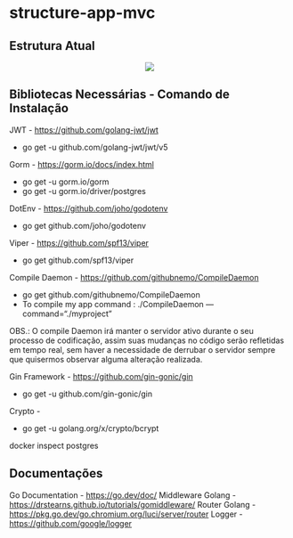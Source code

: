 # structure-app-mvc

## Estrutura Atual

<div align="center">
  <img src="https://github.com/CarlosBarbosaFilho/structure-app-mvc/issues/1#issue-1700979438" />
</div>


## Bibliotecas Necessárias - Comando de Instalação

JWT - https://github.com/golang-jwt/jwt
- go get -u github.com/golang-jwt/jwt/v5

Gorm - https://gorm.io/docs/index.html
- go get -u gorm.io/gorm
- go get -u gorm.io/driver/postgres

DotEnv - https://github.com/joho/godotenv
- go get github.com/joho/godotenv

Viper - https://github.com/spf13/viper
- go get github.com/spf13/viper


Compile Daemon - https://github.com/githubnemo/CompileDaemon
- go get github.com/githubnemo/CompileDaemon
- To compile my app command : ./CompileDaemon —command=“./myproject”

OBS.: O compile Daemon irá manter o servidor ativo durante o seu processo de codificação, assim suas mudanças no código serão refletidas em tempo real, sem haver a necessidade de derrubar o servidor sempre que quisermos observar 
alguma alteração realizada.

Gin Framework - https://github.com/gin-gonic/gin
- go get -u github.com/gin-gonic/gin

Crypto - 
- go get -u golang.org/x/crypto/bcrypt

docker inspect postgres


## Documentações 

Go Documentation - https://go.dev/doc/
Middleware Golang - https://drstearns.github.io/tutorials/gomiddleware/
Router Golang - https://pkg.go.dev/go.chromium.org/luci/server/router
Logger - https://github.com/google/logger
